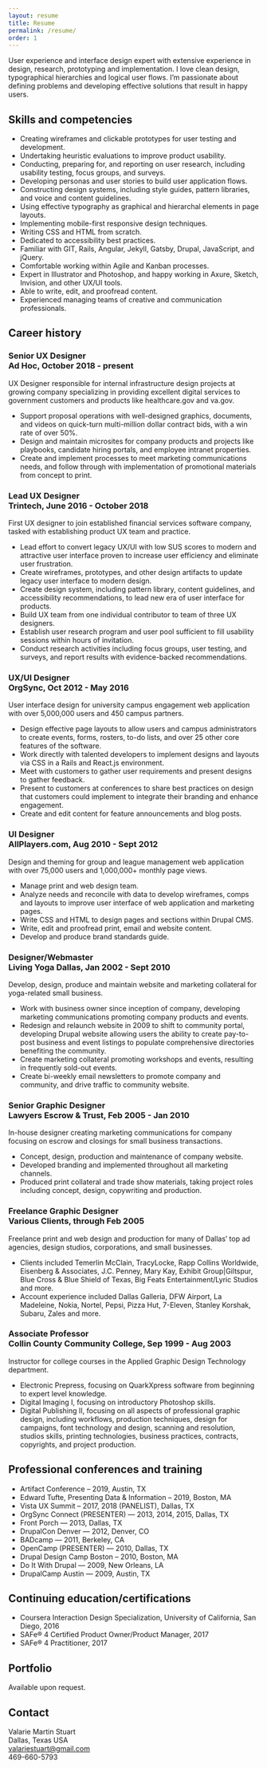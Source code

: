```yaml
---
layout: resume
title: Resume
permalink: /resume/
order: 1
---
```


User experience and interface design expert with extensive experience in design, research, prototyping and implementation. I love clean design, typographical hierarchies and logical user flows. I’m passionate about defining problems and developing effective solutions that result in happy users.

## Skills and competencies

  * Creating wireframes and clickable prototypes for user testing and development.
  * Undertaking heuristic evaluations to improve product usability.
  * Conducting, preparing for, and reporting on user research, including usability testing, focus groups, and surveys.
  * Developing personas and user stories to build user application flows.
  * Constructing design systems, including style guides, pattern libraries, and voice and content guidelines.
  * Using effective typography as graphical and hierarchal elements in page layouts.
  * Implementing mobile-first responsive design techniques.
  * Writing CSS and HTML from scratch.
  * Dedicated to accessibility best practices.
  * Familiar with GIT, Rails, Angular, Jekyll, Gatsby, Drupal, JavaScript, and jQuery.
  * Comfortable working within Agile and Kanban processes.
  * Expert in Illustrator and Photoshop, and happy working in Axure, Sketch, Invision, and other UX/UI tools.
  * Able to write, edit, and proofread content.
  * Experienced managing teams of creative and communication professionals.

## Career history

### Senior UX Designer <br />Ad Hoc,  October 2018 - present
UX Designer responsible for internal infrastructure design projects at growing company specializing in providing excellent digital services to government customers and products like healthcare.gov and va.gov.

  * Support proposal operations with well-designed graphics, documents, and videos on quick-turn multi-million dollar contract bids, with a win rate of over 50%.
  * Design and maintain microsites for company products and projects like playbooks, candidate hiring portals, and employee intranet properties.
  * Create and implement processes to meet marketing communications needs, and follow through with implementation of promotional materials from concept to print.

### Lead UX Designer <br />Trintech,  June 2016 - October 2018
First UX designer to join established financial services software company, tasked with establishing product UX team and practice.

  * Lead effort to convert legacy UX/UI with low SUS scores to modern and attractive user interface proven to increase user efficiency and eliminate user frustration.
  * Create wireframes, prototypes, and other design artifacts to update legacy user interface to modern design.
  * Create design system, including pattern library, content guidelines, and accessibility recommendations, to lead new era of user interface for products.
  * Build UX team from one individual contributor to team of three UX designers.
  * Establish user research program and user pool sufficient to fill usability sessions within hours of invitation.
  * Conduct research activities including focus groups, user testing, and surveys, and report results with evidence-backed recommendations.


### UX/UI Designer <br />OrgSync, Oct 2012 - May 2016

User interface design for university campus engagement web application with over 5,000,000 users and 450 campus partners.

  * Design effective page layouts to allow users and campus administrators to create events, forms, rosters, to-do lists, and over 25 other core features of the software.
  * Work directly with talented developers to implement designs and layouts via CSS in a Rails and React.js environment.
  * Meet with customers to gather user requirements and present designs to gather feedback.
  * Present to customers at conferences to share best practices on design that customers could implement to integrate their branding and enhance engagement.
  * Create and edit content for feature announcements and blog posts.

### UI Designer <br />AllPlayers.com, Aug 2010 - Sept 2012

Design and theming for group and league management web application with over 75,000 users and 1,000,000+ monthly page views.

  * Manage print and web design team.
  * Analyze needs and reconcile with data to develop wireframes, comps and layouts to improve user interface of web application and marketing pages.
  * Write CSS and HTML to design pages and sections within Drupal CMS.
  * Write, edit and proofread print, email and website content.
  * Develop and produce brand standards guide.

### Designer/Webmaster <br />Living Yoga Dallas, Jan 2002 - Sept 2010

Develop, design, produce and maintain website and marketing collateral for yoga-related small business.

  * Work with business owner since inception of company, developing marketing communications promoting company products and events.
  * Redesign and relaunch website in 2009 to shift to community portal, developing Drupal website allowing users the ability to create pay-to-post business and event listings to populate comprehensive directories benefiting the community.
  * Create marketing collateral promoting workshops and events, resulting in frequently sold-out events.
  * Create bi-weekly email newsletters to promote company and community, and drive traffic to community website.

### Senior Graphic Designer <br />Lawyers Escrow & Trust, Feb 2005 - Jan 2010

In-house designer creating marketing communications for company focusing on escrow and closings for small business transactions.

  * Concept, design, production and maintenance of company website.
  * Developed branding and implemented throughout all marketing channels.
  * Produced print collateral and trade show materials, taking project roles including concept, design, copywriting and production.

### Freelance Graphic Designer <br />Various Clients, through Feb 2005

Freelance print and web design and production for many of Dallas’ top ad agencies, design studios, corporations, and small businesses.

  * Clients included Temerlin McClain, TracyLocke, Rapp Collins Worldwide, Eisenberg & Associates, J.C. Penney, Mary Kay, Exhibit Group\|Giltspur, Blue Cross & Blue Shield of Texas, Big Feats Entertainment/Lyric Studios and more.
  * Account experience included Dallas Galleria, DFW Airport, La Madeleine, Nokia, Nortel, Pepsi, Pizza Hut, 7-Eleven, Stanley Korshak, Subaru, Zales and more.

### Associate Professor <br />Collin County Community College, Sep 1999 - Aug 2003

Instructor for college courses in the Applied Graphic Design Technology department.

  * Electronic Prepress, focusing on QuarkXpress software from beginning to expert level  knowledge.
  * Digital Imaging I, focusing on introductory Photoshop skills.
  * Digital Publishing II, focusing on all aspects of professional graphic design, including workflows, production techniques, design for campaigns, font technology and design, scanning and resolution, studios skills, printing technologies, business practices, contracts, copyrights, and project production.

## Professional conferences and training

  * Artifact Conference – 2019, Austin, TX
  * Edward Tufte, Presenting Data & Information – 2019, Boston, MA
  * Vista UX Summit – 2017, 2018 (PANELIST), Dallas, TX
  * OrgSync Connect (PRESENTER) — 2013, 2014, 2015, Dallas, TX
  * Front Porch — 2013, Dallas, TX
  * DrupalCon Denver — 2012, Denver, CO
  * BADcamp — 2011, Berkeley, CA
  * OpenCamp (PRESENTER) — 2010, Dallas, TX
  * Drupal Design Camp Boston – 2010, Boston, MA
  * Do It With Drupal — 2009, New Orleans, LA
  * DrupalCamp Austin — 2009, Austin, TX

## Continuing education/certifications

  * Coursera Interaction Design Specialization, University of California, San Diego, 2016
  * SAFe® 4 Certified Product Owner/Product Manager, 2017
  * SAFe® 4 Practitioner, 2017

## Portfolio

Available upon request.

## Contact

Valarie Martin Stuart<br />
Dallas, Texas USA<br />
valariestuart@gmail.com<br />
469-660-5793
